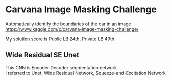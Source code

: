 # Carvana Image Masking Challenge
Automatically identify the boundaries of the car in an image  
https://www.kaggle.com/c/carvana-image-masking-challenge/

My solution score is Public LB 24th, Private LB 49th

## Wide Residual SE Unet
This CNN is Encoder Decoder segmentation network  
I referred to Unet, Wide Residual Network, Squeeze-and-Excitation Network
